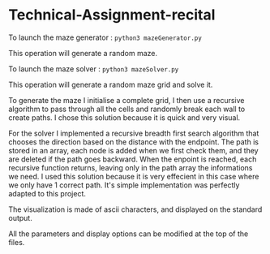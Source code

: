 # Technical-Assignment-recital

To launch the maze generator :
`python3 mazeGenerator.py`

This operation will generate a random maze.

To launch the maze solver :
`python3 mazeSolver.py`

This operation will generate a random maze grid and solve it.

To generate the maze I initialise a complete grid, I then use a recursive algorithm
to pass through all the cells and randomly break each wall to create paths.
I chose this solution because it is quick and very visual.

For the solver I implemented a recursive breadth first search algorithm that chooses the direction
based on the distance with the endpoint. 
The path is stored in an array, each node is added when we first check them, and they are deleted if the path
goes backward. When the enpoint is reached, each recursive function returns, leaving only in the path array
the informations we need.
I used this solution because it is very effecient in this case where we only have 1 correct path.
It's simple implementation was perfectly adapted to this project.

The visualization is made of ascii characters, and displayed on the standard output.

All the parameters and display options can be modified at the top of the files.
